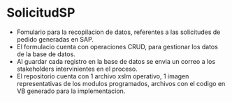 # SolicitudSP
- Fomulario para la recopilacion de datos, referentes a las solicitudes de pedido generadas en SAP.
- El formulacio cuenta con operaciones CRUD, para gestionar los datos de la base de datos.
- Al guardar cada registro en la base de datos se envia un correo a los stakeholders intervinientes en el proceso.
- El repositorio cuenta con 1 archivo xslm operativo, 1 imagen representativas de los modulos programados, archivos con el codigo en VB generado para la implementacion.

